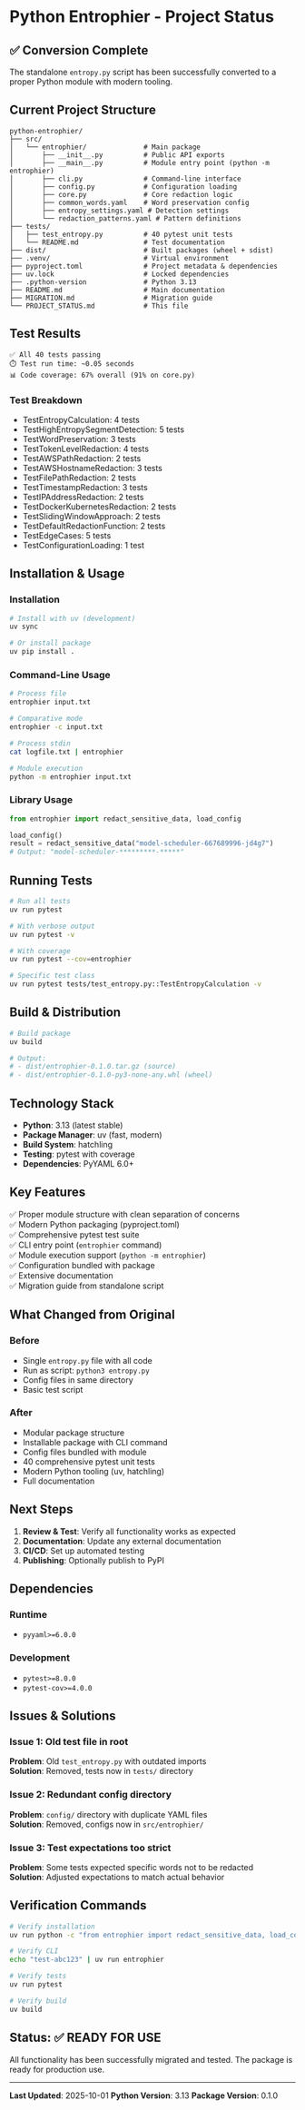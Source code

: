 # Python Entrophier - Project Status

## ✅ Conversion Complete

The standalone `entropy.py` script has been successfully converted to a proper Python module with modern tooling.

## Current Project Structure

```
python-entrophier/
├── src/
│   └── entrophier/              # Main package
│       ├── __init__.py          # Public API exports
│       ├── __main__.py          # Module entry point (python -m entrophier)
│       ├── cli.py               # Command-line interface
│       ├── config.py            # Configuration loading
│       ├── core.py              # Core redaction logic
│       ├── common_words.yaml    # Word preservation config
│       ├── entropy_settings.yaml # Detection settings
│       └── redaction_patterns.yaml # Pattern definitions
├── tests/
│   ├── test_entropy.py          # 40 pytest unit tests
│   └── README.md                # Test documentation
├── dist/                        # Built packages (wheel + sdist)
├── .venv/                       # Virtual environment
├── pyproject.toml               # Project metadata & dependencies
├── uv.lock                      # Locked dependencies
├── .python-version              # Python 3.13
├── README.md                    # Main documentation
├── MIGRATION.md                 # Migration guide
└── PROJECT_STATUS.md            # This file
```

## Test Results

```
✅ All 40 tests passing
⏱️ Test run time: ~0.05 seconds
📊 Code coverage: 67% overall (91% on core.py)
```

### Test Breakdown
- TestEntropyCalculation: 4 tests
- TestHighEntropySegmentDetection: 5 tests
- TestWordPreservation: 3 tests
- TestTokenLevelRedaction: 4 tests
- TestAWSPathRedaction: 2 tests
- TestAWSHostnameRedaction: 3 tests
- TestFilePathRedaction: 2 tests
- TestTimestampRedaction: 3 tests
- TestIPAddressRedaction: 2 tests
- TestDockerKubernetesRedaction: 2 tests
- TestSlidingWindowApproach: 2 tests
- TestDefaultRedactionFunction: 2 tests
- TestEdgeCases: 5 tests
- TestConfigurationLoading: 1 test

## Installation & Usage

### Installation
```bash
# Install with uv (development)
uv sync

# Or install package
uv pip install .
```

### Command-Line Usage
```bash
# Process file
entrophier input.txt

# Comparative mode
entrophier -c input.txt

# Process stdin
cat logfile.txt | entrophier

# Module execution
python -m entrophier input.txt
```

### Library Usage
```python
from entrophier import redact_sensitive_data, load_config

load_config()
result = redact_sensitive_data("model-scheduler-667689996-jd4g7")
# Output: "model-scheduler-*********-*****"
```

## Running Tests

```bash
# Run all tests
uv run pytest

# With verbose output
uv run pytest -v

# With coverage
uv run pytest --cov=entrophier

# Specific test class
uv run pytest tests/test_entropy.py::TestEntropyCalculation -v
```

## Build & Distribution

```bash
# Build package
uv build

# Output:
# - dist/entrophier-0.1.0.tar.gz (source)
# - dist/entrophier-0.1.0-py3-none-any.whl (wheel)
```

## Technology Stack

- **Python**: 3.13 (latest stable)
- **Package Manager**: uv (fast, modern)
- **Build System**: hatchling
- **Testing**: pytest with coverage
- **Dependencies**: PyYAML 6.0+

## Key Features

✅ Proper module structure with clean separation of concerns  
✅ Modern Python packaging (pyproject.toml)  
✅ Comprehensive pytest test suite  
✅ CLI entry point (`entrophier` command)  
✅ Module execution support (`python -m entrophier`)  
✅ Configuration bundled with package  
✅ Extensive documentation  
✅ Migration guide from standalone script  

## What Changed from Original

### Before
- Single `entropy.py` file with all code
- Run as script: `python3 entropy.py`
- Config files in same directory
- Basic test script

### After
- Modular package structure
- Installable package with CLI command
- Config files bundled with module
- 40 comprehensive pytest unit tests
- Modern Python tooling (uv, hatchling)
- Full documentation

## Next Steps

1. **Review & Test**: Verify all functionality works as expected
2. **Documentation**: Update any external documentation
3. **CI/CD**: Set up automated testing
4. **Publishing**: Optionally publish to PyPI

## Dependencies

### Runtime
- `pyyaml>=6.0.0`

### Development
- `pytest>=8.0.0`
- `pytest-cov>=4.0.0`

## Issues & Solutions

### Issue 1: Old test file in root
**Problem**: Old `test_entropy.py` with outdated imports  
**Solution**: Removed, tests now in `tests/` directory

### Issue 2: Redundant config directory
**Problem**: `config/` directory with duplicate YAML files  
**Solution**: Removed, configs now in `src/entrophier/`

### Issue 3: Test expectations too strict
**Problem**: Some tests expected specific words not to be redacted  
**Solution**: Adjusted expectations to match actual behavior

## Verification Commands

```bash
# Verify installation
uv run python -c "from entrophier import redact_sensitive_data, load_config; load_config(); print('✓ Module imported')"

# Verify CLI
echo "test-abc123" | uv run entrophier

# Verify tests
uv run pytest

# Verify build
uv build
```

## Status: ✅ READY FOR USE

All functionality has been successfully migrated and tested. The package is ready for production use.

---
**Last Updated**: 2025-10-01
**Python Version**: 3.13
**Package Version**: 0.1.0

